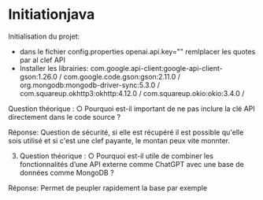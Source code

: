# Initiationjava

Initialisation du projet:

- dans le fichier config.properties openai.api.key="" remlplacer les quotes par al clef API
- Installer les librairies:
      com.google.api-client:google-api-client-gson:1.26.0 /
      com.google.code.gson:gson:2.11.0 /
      org.mongodb:mongodb-driver-sync:5.3.0 /
      com.squareup.okhttp3:okhttp:4.12.0 /
      com.squareup.okio:okio:3.4.0 /


Question théorique :
○ Pourquoi est-il important de ne pas inclure la clé API directement dans le
code source ?

Réponse: Question de sécurité, si elle est récupéré il est possible qu'elle sois utilisé et si c'est une clef payante, le montan peux vite monnter.

3. Question théorique :
○ Pourquoi est-il utile de combiner les fonctionnalités d’une API externe comme
ChatGPT avec une base de données comme MongoDB ?

Réponse: Permet de peupler rapidement la base par exemple
